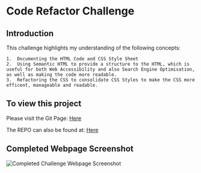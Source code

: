 # Code Refactor Challenge

## Introduction

This challenge highlights my understanding of the following concepts:

    1.  Documenting the HTML Code and CSS Style Sheet
    2.  Using Semantic HTML to provide a structure to the HTML, which is useful for both Web Accessibility and also Search Engine Optimisation, as well as making the code more readable. 
    3.  Refactoring the CSS to consolidate CSS Styles to make the CSS more efficent, manageable and readable. 

## To view this project 

Please visit the Git Page: <a href="https://ucstuart.github.io/uob_code_refactor_challenge/"> Here </a>

The REPO can also be found at: <a href="https://github.com/ucstuart/uob_code_refactor_challenge"> Here </a>

## Completed Webpage Screenshot

<img src="./assets/images/challenge.png" alt="Completed Challenge Webpage Screenshot" />

